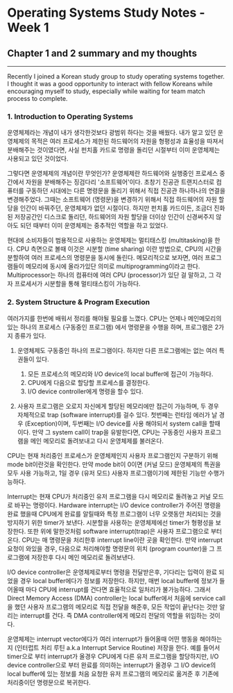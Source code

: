 # Operating Systems Study Notes - Week 1
## Chapter 1 and 2 summary and my thoughts
<hr>

Recently I joined a Korean study group to study operating systems together. I thought it was a good opportunity to interact with fellow Koreans while encouraging myself to study, especially while waiting for team match process to complete.

### 1. Introduction to Operating Systems

운영체제라는 개념이 내가 생각한것보다 광범위 하다는 것을 배웠다. 내가 알고 있던 운영체제의 목적은 여러 프로세스가 제한된 하드웨어의 자원을 형평성과 효율성을 따져서 분배해주는 것이였다면, 사실 펀치홀 카드로 명령을 돌리던 시절부터 이미 운영체제는 사용되고 있던 것이었다.

그렇다면 운영체제의 개념이란 무엇인가? 운영체제란 하드웨어와 실행중인 프로세스 중간에서 자원을 분배해주는 징검다리 '소프트웨어'이다. 초창기 진공관 트랜지스터로 컴퓨터를 구동하던 시대에는 다른 명령문을 돌리기 위해서 직접 진공관 하나하나의 연결을 변경해주었다. 그때는 소프트웨어 (명령문)을 변경하기 위해서 직접 하드웨어의 자원 할당을 인간이 바꿔주던, 운영체제가 없던 시절이다. 하지만 펀치홀 카드이든, 조금더 진화된 저장공간인 디스크로 돌리던, 하드웨어의 자원 할당을 더이상 인간이 신경써주지 않아도 되던 때부터 이미 운영체제는 중추적인 역할을 하고 있었다.

현대에 소비자들이 범용적으로 사용하는 운영체제는 멀티태스킹 (multitasking)을 한다. CPU 측면으로 볼때 이것은 시분할 (time sharing) 이란 방법으로, CPU의 시간을 분할하여 여러 프로세스의 명령문을 동시에 돌린다. 메모리적으로 보자면, 여러 프로그램들이 메모리에 동시에 올라가있단 의미로 multiprogramming이라고 한다. Multiprocessor는 하나의 컴퓨터에 여러 CPU (processor)가 있단 걸 말하고, 그 각자 프로세서가 시분할을 통해 멀티태스킹이 가능하다.

### 2. System Structure & Program Execution

여러가지를 한번에 배워서 정리를 해야될 필요를 느꼈다. CPU는 언제나 메인메모리의 있는 하나의 프로세스 (구동중인 프로그램) 에서 명령문을 수행을 하며, 프로그램은 2가지 종류가 있다.

1. 운영체제도 구동중인 하나의 프로그램이다. 하지만 다른 프로그램에는 없는 여러 특권들이 있다.
    1. 모든 프로세스의 메모리와 I/O device의 local buffer에 접근이 가능하다.
    2. CPU에게 다음으로 할당할 프로세스를 결정한다.
    3. I/O device controller에게 명령을 할수 있다.

2. 사용자 프로그램은 오로지 자신에게 할당된 메모리에만 접근이 가능하며, 두 경우 자체적으로 trap (software interrupt)를 걸수 있다. 첫번째는 런타임 에러가 날 경우 (Exception)이며, 두번째는 I/O device를 사용 해야되서 system call을 할때이다. 만약 그 system call이 trap을 유발한다면, CPU는 구동중인 사용자 프로그램을 메인 메모리로 돌려보내고 다시 운영체제를 불러온다.

CPU는 현재 처리중인 프로세스가 운영체제인지 사용자 프로그램인지 구분하기 위해 mode bit이란것을 확인한다. 만약 mode bit이 0이면 (커널 모드) 운영체제의 특권을 모두 사용 가능하고, 1일 경우 (유저 모드) 사용자 프로그램이기에 제한된 기능만 수행가능하다.

Interrupt는 현재 CPU가 처리중인 유저 프로그램을 다시 메모리로 돌려놓고 커널 모드로 바꾸는 명령이다. Hardware interrupt는 I/O device controller가 주어진 명령을 완료 했을때 CPU에게 완료를 알릴때와 특정 프로그램이 너무 오랫동안 처리되는 것을 방지하기 위한 timer가 보낸다. 시분할을 사용하는 운영체제에선 timer가 형평성을 보장한다. 또한 위에 말한것처럼 software interrupt(trap)은 사용자 프로그램으로 부터 온다. CPU는 매 명령문을 처리한후 interrupt line이란 곳을 확인한다. 만약 interrupt 요청이 와있을 경우, 다음으로 처리해야할 명령문의 위치 (program counter)을 그 프로그램에 저장한후 다시 메인 메모리로 돌려보낸다.

I/O device controller은 운영체제로부터 명령을 전달받은후, 기다리는 입력이 완료 되었을 경우 local buffer에다가 정보를 저장한다. 하지만, 매번 local buffer에 정보가 들어올때 마다 CPU에 interrupt를 건다면 효율적으로 일처리가 불가능하다. 그래서 Direct Memory Access (DMA) controller는 local buffer에서 처음에 service call을 했던 사용자 프로그램의 메모리로 직접 전달을 해준후, 모든 작업이 끝난다는 것만 알리는 interrupt를 건다. 즉 DMA controller에게 메모리 전달의 역할을 위임하는 것이다.

운영체제는 interrupt vector에다가 여러 interrupt가 들어올때 어떤 행동을 해야하는지 (인터럽트 처리 루틴 a.k.a Interrupt Service Routine) 저장을 한다. 예를 들어서 timer으로 부터 interrupt가 올경우 CPU에게 다른 유저 프로그램을 할당하지만, I/O device controller으로 부터 완료를 의미하는 interrupt가 올경우 그 I/O device의 local buffer에 있는 정보를 처음 요청한 유저 프로그램의 메모리로 옮겨준 후 기존에 처리중이던 명령문으로 복귀한다.
